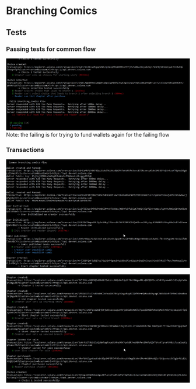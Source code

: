 # Branching Comics

## Tests

### Passing tests for common flow

![alt](tests/passing.png)
Note: the failing is for trying to fund wallets again for the failing flow

### Transactions

![alt](tests/tests_flow_1.png)

![alt](tests/tests_flow_2.png)
